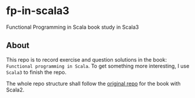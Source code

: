 # fp-in-scala3
Functional Programming in Scala book study in Scala3

## About
This repo is to record exercise and question solutions in the book: `Functional programming in Scala`.
To get something more interesting, I use `Scala3` to finish the repo.

The whole repo structure shall follow the [original repo](https://github.com/fpinscala/fpinscala) for the book with Scala2.